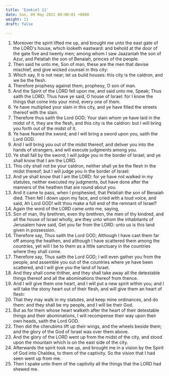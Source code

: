 ```yaml
---
title: 'Ezekiel 11'
date: Sun, 09 May 2021 00:00:01 +0000
weight: 11
draft: false
  
---
```


1. Moreover the spirit lifted me up, and brought me unto the east gate of the LORD's house, which looketh eastward: and behold at the door of the gate five and twenty men; among whom I saw Jaazaniah the son of Azur, and Pelatiah the son of Benaiah, princes of the people.
2. Then said he unto me, Son of man, these are the men that devise mischief, and give wicked counsel in this city:
3. Which say, It is not near; let us build houses: this city is the caldron, and we be the flesh.
4. Therefore prophesy against them, prophesy, O son of man.
5. And the Spirit of the LORD fell upon me, and said unto me, Speak; Thus saith the LORD; Thus have ye said, O house of Israel: for I know the things that come into your mind, every one of them.
6. Ye have multiplied your slain in this city, and ye have filled the streets thereof with the slain.
7. Therefore thus saith the Lord GOD; Your slain whom ye have laid in the midst of it, they are the flesh, and this city is the caldron: but I will bring you forth out of the midst of it.
8. Ye have feared the sword; and I will bring a sword upon you, saith the Lord GOD.
9. And I will bring you out of the midst thereof, and deliver you into the hands of strangers, and will execute judgments among you.
10. Ye shall fall by the sword; I will judge you in the border of Israel; and ye shall know that I am the LORD.
11. This city shall not be your caldron, neither shall ye be the flesh in the midst thereof; but I will judge you in the border of Israel:
12. And ye shall know that I am the LORD: for ye have not walked in my statutes, neither executed my judgments, but have done after the manners of the heathen that are round about you.
13. And it came to pass, when I prophesied, that Pelatiah the son of Benaiah died. Then fell I down upon my face, and cried with a loud voice, and said, Ah Lord GOD! wilt thou make a full end of the remnant of Israel?
14. Again the word of the LORD came unto me, saying,
15. Son of man, thy brethren, even thy brethren, the men of thy kindred, and all the house of Israel wholly, are they unto whom the inhabitants of Jerusalem have said, Get you far from the LORD: unto us is this land given in possession.
16. Therefore say, Thus saith the Lord GOD; Although I have cast them far off among the heathen, and although I have scattered them among the countries, yet will I be to them as a little sanctuary in the countries where they shall come.
17. Therefore say, Thus saith the Lord GOD; I will even gather you from the people, and assemble you out of the countries where ye have been scattered, and I will give you the land of Israel.
18. And they shall come thither, and they shall take away all the detestable things thereof and all the abominations thereof from thence.
19. And I will give them one heart, and I will put a new spirit within you; and I will take the stony heart out of their flesh, and will give them an heart of flesh:
20. That they may walk in my statutes, and keep mine ordinances, and do them: and they shall be my people, and I will be their God.
21. But as for them whose heart walketh after the heart of their detestable things and their abominations, I will recompense their way upon their own heads, saith the Lord GOD.
22. Then did the cherubims lift up their wings, and the wheels beside them; and the glory of the God of Israel was over them above.
23. And the glory of the LORD went up from the midst of the city, and stood upon the mountain which is on the east side of the city.
24. Afterwards the spirit took me up, and brought me in a vision by the Spirit of God into Chaldea, to them of the captivity. So the vision that I had seen went up from me.
25. Then I spake unto them of the captivity all the things that the LORD had shewed me.
